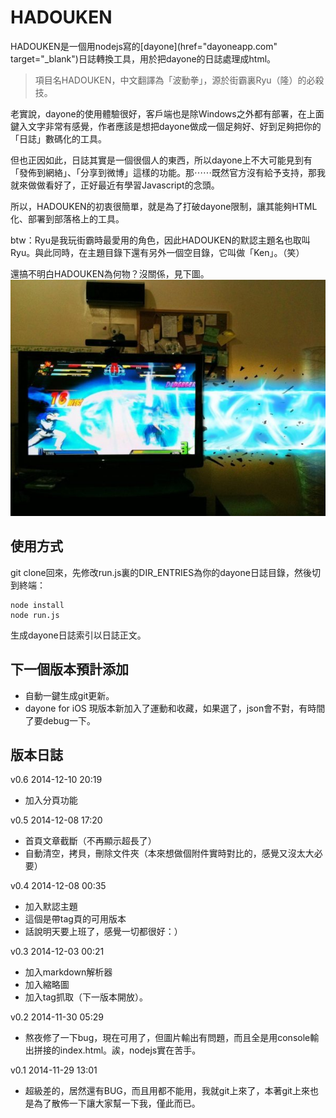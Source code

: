 HADOUKEN
===========
HADOUKEN是一個用nodejs寫的[dayone](href="dayoneapp.com" target="_blank")日誌轉換工具，用於把dayone的日誌處理成html。

> 項目名HADOUKEN，中文翻譯為「波動拳」，源於街霸裏Ryu（隆）的必殺技。

老實說，dayone的使用體驗很好，客戶端也是除Windows之外都有部署，在上面鍵入文字非常有感覺，作者應該是想把dayone做成一個足夠好、好到足夠把你的「日誌」數碼化的工具。

但也正因如此，日誌其實是一個很個人的東西，所以dayone上不大可能見到有「發佈到網絡」、「分享到微博」這樣的功能。那⋯⋯既然官方沒有給予支持，那我就來做做看好了，正好最近有學習Javascript的念頭。

所以，HADOUKEN的初衷很簡單，就是為了打破dayone限制，讓其能夠HTML化、部署到部落格上的工具。

btw：Ryu是我玩街霸時最愛用的角色，因此HADOUKEN的默認主題名也取叫Ryu。與此同時，在主題目錄下還有另外一個空目錄，它叫做「Ken」。（笑）

還搞不明白HADOUKEN為何物？沒關係，見下圖。
![HADOUKEN](https://raw.githubusercontent.com/SolidZORO/HADOUKEN/master/HADOUKEN.jpg)




使用方式
------------
git clone回來，先修改run.js裏的DIR_ENTRIES為你的dayone日誌目錄，然後切到終端：

```
node install
node run.js
```

生成dayone日誌索引以日誌正文。



下一個版本預計添加
------------
* 自動一鍵生成git更新。
* dayone for iOS 現版本新加入了運動和收藏，如果選了，json會不對，有時間了要debug一下。


版本日誌
------------
v0.6 2014-12-10 20:19
* 加入分頁功能

v0.5 2014-12-08 17:20

* 首頁文章截斷（不再顯示超長了）
* 自動清空，拷貝，刪除文件夾（本來想做個附件實時對比的，感覺又沒太大必要）

v0.4 2014-12-08 00:35

* 加入默認主題
* 這個是帶tag頁的可用版本
* 話說明天要上班了，感覺一切都很好：）


v0.3 2014-12-03 00:21

* 加入markdown解析器
* 加入縮略圖
* 加入tag抓取（下一版本開放）。


v0.2 2014-11-30 05:29

* 熬夜修了一下bug，現在可用了，但圖片輸出有問題，而且全是用console輸出拼接的index.html。誒，nodejs實在苦手。


v0.1 2014-11-29 13:01

* 超級差的，居然還有BUG，而且用都不能用，我就git上來了，本著git上來也是為了散佈一下讓大家幫一下我，僅此而已。
